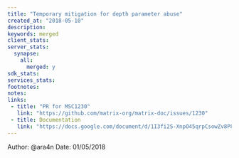 ```yaml
---
title: "Temporary mitigation for depth parameter abuse"
created_at: "2018-05-10"
description:
keywords: merged
client_stats:
server_stats:
  synapse:
    all:
      merged: y
sdk_stats:
services_stats:
footnotes:
notes:
links:
 - title: "PR for MSC1230"
   link: "https://github.com/matrix-org/matrix-doc/issues/1230"
 - title: Documentation
   link: "https://docs.google.com/document/d/1I3fi2S-XnpO45qrpCsowZv8P8dHcNZ4fsBsbOW7KABI/edit#heading=h.fj95ykuss7s1"
---
```

Author: @ara4n
Date: 01/05/2018

